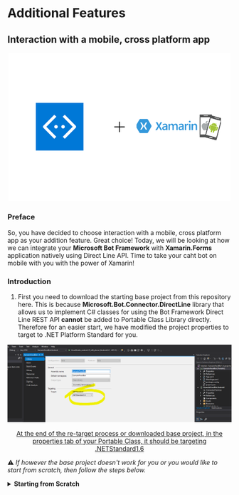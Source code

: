 # Additional Features 
## Interaction with a mobile, cross platform app 

<p align="center"><img src="screenshots/xamarin+bot.png" width="500px"/></p>

### Preface

So, you have decided to choose interaction with a mobile, cross platform app as your addition feature. Great choice! Today, we will be looking at how we can integrate your __Microsoft Bot Framework__ with __Xamarin.Forms__ application natively using Direct Line API. Time to take your caht bot on mobile with you with the power of Xamarin!

### Introduction

1. First you need to download the starting base project from this repository here. This is because **Microsoft.Bot.Connector.DirectLine** library that allows us to implement C# classes for using the Bot Framework Direct Line REST API __cannot__ be added to Portable Class Library directly. Therefore for an easier start, we have modified the project properties to target to .NET Platform Standard for you. 

  <p align="center"><img src="screenshots/1.PNG"/></p>
  <p align="center"><u>At the end of the re-target process or downloaded base project, in the properties tab of your Portable Class, it should be targeting .NETStandard1.6 </u></p>

&#x26a0; _If however the base project doesn't work for you or you would like to start from scratch, then follow the steps below._

<!--- Starting from scratch instructions section --->
<details>
  <summary>
    <b> Starting from Scratch </b>
    </summary>
    <br>
    <p>
    1. Create the new Xamarin.Forms project by opening up Visual Studio 2017, then <b>File -> New -> Project... -> Cross Platform App (Xamarin) -> Blank App.</b> </p>
<ul>
<li>UI Technology -> <b>Xamarin.Forms</b></li>
<li>Code Sharing Strategy -> <b>Portable Class Library (PCL)</b></li>
</ul>
<p align="center"><img src="screenshots/creating_new_project.gif" width="800"/></p>


<p>2. Examining the current target framework for your portable class it should be as per below screenshot or similar. We need to re-target this to .NET Standard instead for <b>Microsoft.Bot.Connector.DirectLine</b> to work.</p>

 <p align="center"><img src="screenshots/current_framework.png" width="800"/></p>
 
 <p>3. First remove xamarin.forms - </p>

</details>



